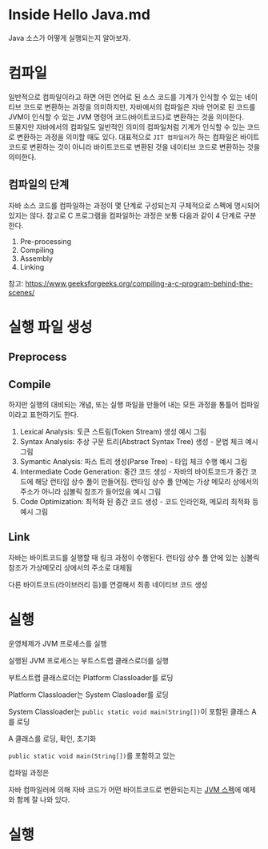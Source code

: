 # Inside Hello Java.md

Java 소스가 어떻게 실행되는지 알아보자.

# 컴파일

일반적으로 컴파일이라고 하면 어떤 언어로 된 소스 코드를 기계가 인식할 수 있는 네이티브 코드로 변환하는 과정을 의미하지만, 자바에서의 컴파일은 자바 언어로 된 코드를 JVM이 인식할 수 있는 JVM 명령어 코드(바이트코드)로 변환하는 것을 의미한다.  
드물지만 자바에서의 컴파일도 일반적인 의미의 컴파일처럼 기계가 인식할 수 있는 코드로 변환하는 과정을 의미할 때도 있다. 대표적으로 `JIT 컴파일러`가 하는 컴파일은 바이트코드로 변환하는 것이 아니라 바이트코드로 변환된 것을 네이티브 코드로 변환하는 것을 의미한다.

## 컴파일의 단계

자바 소스 코드를 컴파일하는 과정이 몇 단계로 구성되는지 구체적으로 스펙에 명시되어 있지는 않다. 참고로 C 프로그램을 컴파일하는 과정은 보통 다음과 같이 4 단계로 구분한다.

1. Pre-processing
1. Compiling
1. Assembly
1. Linking

참고: https://www.geeksforgeeks.org/compiling-a-c-program-behind-the-scenes/

# 실행 파일 생성

## Preprocess


## Compile
하지만 실행의 대비되는 개념, 또는 실행 파일을 만들어 내는 모든 과정을 통틀어 컴파일이라고 표현하기도 한다.

1. Lexical Analysis: 토큰 스트림(Token Stream) 생성
예시 그림
1. Syntax Analysis: 추상 구문 트리(Abstract Syntax Tree) 생성 - 문법 체크
예시 그림
1. Symantic Analysis: 파스 트리 생성(Parse Tree) - 타입 체크 수행
예시 그림
1. Intermediate Code Generation: 중간 코드 생성 - 자바의 바이트코드가 중간 코드에 해당
런타임 상수 풀이 만들어짐. 런타임 상수 풀 안에는 가상 메모리 상에서의 주소가 아니라 심볼릭 참조가 들어있음
예시 그림
1. Code Optimization: 최적화 된 중간 코드 생성 - 코드 인라인화, 메모리 최적화 등
예시 그림

## Link

자바는 바이트코드를 실행할 때 링크 과정이 수행된다. 런타임 상수 풀 안에 있는 심볼릭 참조가 가상메모리 상에서의 주소로 대체됨

다른 바이트코드(라이브러리 등)를 연결해서 최종 네이티브 코드 생성


# 실행

운영체제가 JVM 프로세스를 실행

실행된 JVM 프로세스는 부트스트랩 클래스로더를 실행

부트스트랩 클래스로더는 Platform Classloader를 로딩

Platform Classloader는 System Clasloader를 로딩

System Classloader는 `public static void main(String[])`이 포함된 클래스 A를 로딩

A 클래스를 로딩, 확인, 초기화



 `public static void main(String[])`를 포함하고 있는 





컴파일 과정은 


자바 컴파일러에 의해 자바 코드가 어떤 바이트코드로 변환되는지는 [JVM 스펙](https://docs.oracle.com/javase/specs/jvms/se11/html/jvms-3.html)에 예제와 함께 잘 나와 있다.



# 실행

